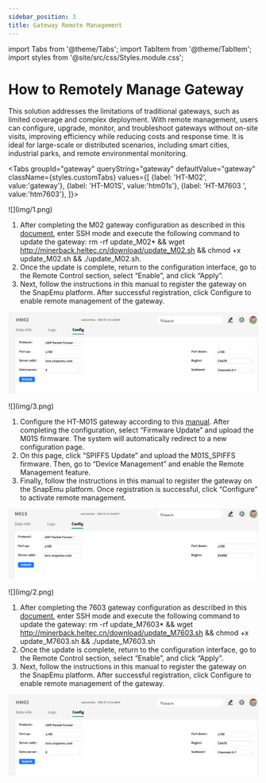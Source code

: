 ```yaml
---
sidebar_position: 3
title: Gateway Remote Management
---
```



import Tabs from '@theme/Tabs';
import TabItem from '@theme/TabItem';
import styles from '@site/src/css/Styles.module.css';


# How to Remotely Manage Gateway

This solution addresses the limitations of traditional gateways, such as limited coverage and complex deployment. With remote management, users can configure, upgrade, monitor, and troubleshoot gateways without on-site visits, improving efficiency while reducing costs and response time. It is ideal for large-scale or distributed scenarios, including smart cities, industrial parks, and remote environmental monitoring.

<Tabs
groupId="gateway"
queryString="gateway"
defaultValue="gateway"
className={styles.customTabs}
values={[
{label: 'HT-M02', value:'gateway'},
{label: 'HT-M01S', value:'htm01s'},
{label: 'HT-M7603 ', value:'htm7603'},
]}>

<TabItem value="gateway">

<div style={{ textAlign: 'center' }}>
  ![](img/1.png)
</div>


1. After completing the M02 gateway configuration as described in this [document](/docs/devices/lora-gateway/ht-m02_v2/quick_start), enter SSH mode and execute the following command to update the gateway: rm -rf update_M02* && wget http://minerback.heltec.cn/download/update_M02.sh && chmod +x update_M02.sh && ./update_M02.sh.
2. Once the update is complete, return to the configuration interface, go to the Remote Control section, select “Enable”, and click “Apply”.
3. Next, follow the instructions in this manual to register the gateway on the SnapEmu platform. After successful registration, click Configure to enable remote management of the gateway.

![](img/m02.png)


</TabItem>
<TabItem value="htm01s" >

<div style={{ textAlign: 'center' }}>
  ![](img/3.png)
</div>

1. Configure the HT-M01S gateway according to this [manual](/docs/devices/lora-gateway/ht-m01s_v2/quick_start). After completing the configuration, select “Firmware Update” and upload the M01S firmware. The system will automatically redirect to a new configuration page.
2. On this page, click “SPIFFS Update” and upload the M01S_SPIFFS firmware. Then, go to “Device Management” and enable the Remote Management feature.
3. Finally, follow the instructions in this manual to register the gateway on the SnapEmu platform. Once registration is successful, click “Configure” to activate remote management.

![](img/M01S_1.png)


</TabItem>
<TabItem value="htm7603" >

<div style={{ textAlign: 'center' }}>
  ![](img/2.png)
</div>

1. After completing the 7603 gateway configuration as described in this [document](/docs/devices/lora-gateway/ht-m7603/), enter SSH mode and execute the following command to update the gateway: rm -rf update_M7603* && wget http://minerback.heltec.cn/download/update_M7603.sh && chmod +x update_M7603.sh && ./update_M7603.sh
2. Once the update is complete, return to the configuration interface, go to the Remote Control section, select “Enable”, and click “Apply”.
3. Next, follow the instructions in this manual to register the gateway on the SnapEmu platform. After successful registration, click Configure to enable remote management of the gateway.

![](img/m02.png)

</TabItem>
</Tabs>
